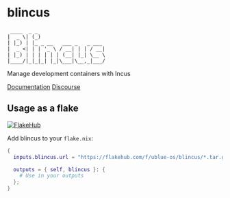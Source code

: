 # blincus

```
 ____  _ _
|  _ \| (_)
| |_) | |_ _ __   ___ _   _ ___
|  _ <| | | '_ \ / __| | | / __|
| |_) | | | | | | (__| |_| \__ \
|____/|_|_|_| |_|\___|\__,_|___/

```

Manage development containers with Incus

[Documentation](https://blincus.dev)
[Discourse](https://universal-blue.discourse.group/)


## Usage as a flake

[![FlakeHub](https://img.shields.io/endpoint?url=https://flakehub.com/f/ublue-os/blincus/badge)](https://flakehub.com/flake/ublue-os/blincus)

Add blincus to your `flake.nix`:

```nix
{
  inputs.blincus.url = "https://flakehub.com/f/ublue-os/blincus/*.tar.gz";

  outputs = { self, blincus }: {
    # Use in your outputs
  };
}

```
